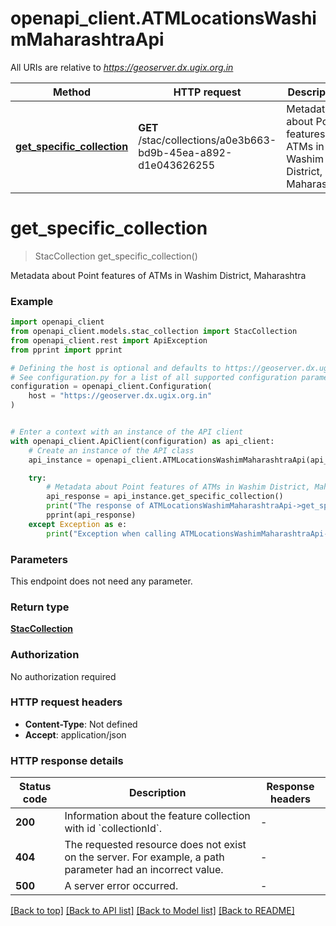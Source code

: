 # openapi_client.ATMLocationsWashimMaharashtraApi

All URIs are relative to *https://geoserver.dx.ugix.org.in*

Method | HTTP request | Description
------------- | ------------- | -------------
[**get_specific_collection**](ATMLocationsWashimMaharashtraApi.md#get_specific_collection) | **GET** /stac/collections/a0e3b663-bd9b-45ea-a892-d1e043626255 | Metadata about Point features of ATMs in Washim District, Maharashtra


# **get_specific_collection**
> StacCollection get_specific_collection()

Metadata about Point features of ATMs in Washim District, Maharashtra

### Example


```python
import openapi_client
from openapi_client.models.stac_collection import StacCollection
from openapi_client.rest import ApiException
from pprint import pprint

# Defining the host is optional and defaults to https://geoserver.dx.ugix.org.in
# See configuration.py for a list of all supported configuration parameters.
configuration = openapi_client.Configuration(
    host = "https://geoserver.dx.ugix.org.in"
)


# Enter a context with an instance of the API client
with openapi_client.ApiClient(configuration) as api_client:
    # Create an instance of the API class
    api_instance = openapi_client.ATMLocationsWashimMaharashtraApi(api_client)

    try:
        # Metadata about Point features of ATMs in Washim District, Maharashtra
        api_response = api_instance.get_specific_collection()
        print("The response of ATMLocationsWashimMaharashtraApi->get_specific_collection:\n")
        pprint(api_response)
    except Exception as e:
        print("Exception when calling ATMLocationsWashimMaharashtraApi->get_specific_collection: %s\n" % e)
```



### Parameters

This endpoint does not need any parameter.

### Return type

[**StacCollection**](StacCollection.md)

### Authorization

No authorization required

### HTTP request headers

 - **Content-Type**: Not defined
 - **Accept**: application/json

### HTTP response details

| Status code | Description | Response headers |
|-------------|-------------|------------------|
**200** | Information about the feature collection with id &#x60;collectionId&#x60;. |  -  |
**404** | The requested resource does not exist on the server. For example, a path parameter had an incorrect value. |  -  |
**500** | A server error occurred. |  -  |

[[Back to top]](#) [[Back to API list]](../README.md#documentation-for-api-endpoints) [[Back to Model list]](../README.md#documentation-for-models) [[Back to README]](../README.md)

